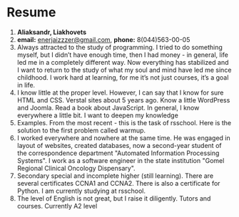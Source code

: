 # Resume
1. **Aliaksandr, Liakhovets**
2. **email:** enerjaizzzer@gmail.com, **phone:** 8(044)563-00-05
3. Always attracted to the study of programming. I tried to do something myself, but I didn’t have enough time, then I had money - in general, life led me in a completely different way. Now everything has stabilized and I want to return to the study of what my soul and mind have led me since childhood. I work hard at learning, for me it’s not just courses, it’s a goal in life.
4. I know little at the proper level. However, I can say that I know for sure HTML and CSS. Verstal sites about 5 years ago. Know a little WordPress and Joomla. Read a book about JavaScript. In general, I know everywhere a little bit. I want to deepen my knowledge
5. Examples. From the most recent - this is the task of rsschool. Here is the solution to the first problem called warmup.
6. I worked everywhere and nowhere at the same time. He was engaged in layout of websites, created databases, now a second-year student of the correspondence department "Automated Information Processing Systems". I work as a software engineer in the state institution "Gomel Regional Clinical Oncology Dispensary".
7. Secondary special and incomplete higher (still learning). There are several certificates CCNA1 and CCNA2. There is also a certificate for Python. I am currently studying at rsschool.
8. The level of English is not great, but I raise it diligently. Tutors and courses. Currently A2 level